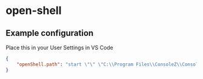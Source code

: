 # open-shell

## Example configuration

Place this in your User Settings in VS Code

```json
{
    "openShell.path": "start \"\" \"C:\\Program Files\\ConsoleZ\\Console.exe\" -d \"%path%\""
}
```